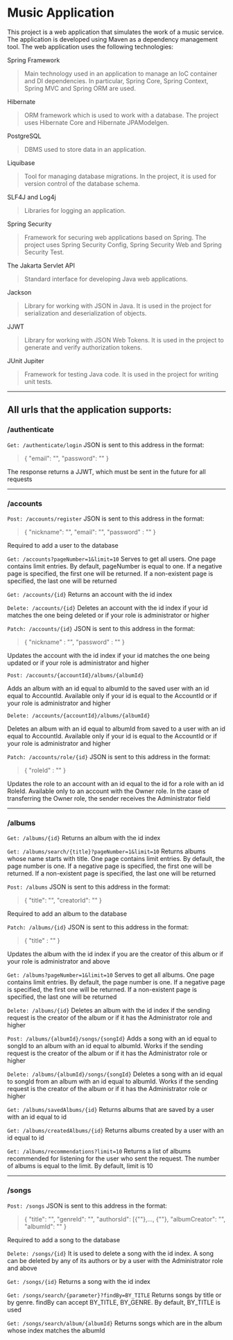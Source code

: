 # Music Application

This project is a web application that simulates the work of a music service. The application is developed using Maven as a dependency management tool. The web application uses the following technologies:

Spring Framework
>Main technology used in an application to manage an IoC container and DI dependencies. In particular, Spring Core, Spring Context, Spring MVC and Spring ORM are used.

Hibernate
>ORM framework which is used to work with a database. The project uses Hibernate Core and Hibernate JPAModelgen.

PostgreSQL
>DBMS used to store data in an application.

Liquibase
>Tool for managing database migrations. In the project, it is used for version control of the database schema.

SLF4J and Log4j
>Libraries for logging an application.

Spring Security
>Framework for securing web applications based on Spring. The project uses Spring Security Config, Spring Security Web and Spring Security Test.

The Jakarta Servlet API
>Standard interface for developing Java web applications.

Jackson
>Library for working with JSON in Java. It is used in the project for serialization and deserialization of objects.

JJWT
>Library for working with JSON Web Tokens. It is used in the project to generate and verify authorization tokens.

JUnit Jupiter
>Framework for testing Java code. It is used in the project for writing unit tests.
---
## All urls that the application supports:

### /authenticate
```Get: /authenticate/login```
JSON is sent to this address in the format:
> {
"email": "",
"password": ""
}

The response returns a JJWT, which must be sent in the future for all requests

---
### /accounts
```Post: /accounts/register```
JSON is sent to this address in the format:
> {
"nickname": "",
"email": "",
"password" : ""
}

Required to add a user to the database

```Get: /accounts?pageNumber=1&limit=10```
Serves to get all users. One page contains limit entries. By default, pageNumber is equal to one. If a negative page is specified, the first one will be returned. If a non-existent page is specified, the last one will be returned

```Get: /accounts/{id}```
Returns an account with the id index

```Delete: /accounts/{id}```
Deletes an account with the id index if your id matches the one being deleted or if your role is administrator or higher

```Patch: /accounts/{id}```
JSON is sent to this address in the format:
>   {
"nickname" : "",
"password" : ""
}

Updates the account with the id index if your id matches the one being updated or if your role is administrator and higher

```Post: /accounts/{accountId}/albums/{albumId}```

Adds an album with an id equal to albumId to the saved user with an id equal to AccountId. Available only if your id is equal to the AccountId or if your role is administrator and higher

```Delete: /accounts/{accountId}/albums/{albumId}```

Deletes an album with an id equal to albumId from saved to a user with an id equal to AccountId. Available only if your id is equal to the AccountId or if your role is administrator and higher

```Patch: /accounts/role/{id}```
JSON is sent to this address in the format:
>   {
"roleId" : ""
}

Updates the role to an account with an id equal to the id for a role with an id RoleId. Available only to an account with the Owner role. In the case of transferring the Owner role, the sender receives the Administrator field

---
### /albums

```Get: /albums/{id}```
Returns an album with the id index

```Get: /albums/search/{title}?pageNumber=1&limit=10```
Returns albums whose name starts with title. One page contains limit entries. By default, the page number is one. If a negative page is specified, the first one will be returned. If a non-existent page is specified, the last one will be returned

```Post: /albums```
JSON is sent to this address in the format:
>   {
"title": "",
"creatorId": ""
}

Required to add an album to the database

```Patch: /albums/{id}```
JSON is sent to this address in the format:
>   {
"title" : ""
}

Updates the album with the id index if you are the creator of this album or if your role is administrator and above

```Get: /albums?pageNumber=1&limit=10```
Serves to get all albums. One page contains limit entries. By default, the page number is one. If a negative page is specified, the first one will be returned. If a non-existent page is specified, the last one will be returned

```Delete: /albums/{id}```
Deletes an album with the id index if the sending request is the creator of the album or if it has the Administrator role and higher

```Post: /albums/{albumId}/songs/{songId}```
Adds a song with an id equal to songId to an album with an id equal to albumId. Works if the sending request is the creator of the album or if it has the Administrator role or higher

```Delete: /albums/{albumId}/songs/{songId}```
Deletes a song with an id equal to songId from an album with an id equal to albumId. Works if the sending request is the creator of the album or if it has the Administrator role or higher

```Get: /albums/savedAlbums/{id}```
Returns albums that are saved by a user with an id equal to id

```Get: /albums/createdAlbums/{id}```
Returns albums created by a user with an id equal to id

```Get: /albums/recommendations?limit=10```
Returns a list of albums recommended for listening for the user who sent the request. The number of albums is equal to the limit. By default, limit is 10

---

### /songs
```Post: /songs```
JSON is sent to this address in the format:
>   {
"title": "",
"genreId": "",
"authorsId": [{""},..., {""},
"albumCreator": "",
"albumId": ""
}

Required to add a song to the database

```Delete: /songs/{id}```
It is used to delete a song with the id index. A song can be deleted by any of its authors or by a user with the Administrator role and above

```Get: /songs/{id}```
Returns a song with the id index

```Get: /songs/search/{parameter}?findBy=BY_TITLE```
Returns songs by title or by genre. findBy can accept BY_TITLE, BY_GENRE. By default, BY_TITLE is used

```Get: /songs/search/album/{albumId}```
Returns songs which are in the album whose index matches the albumId
